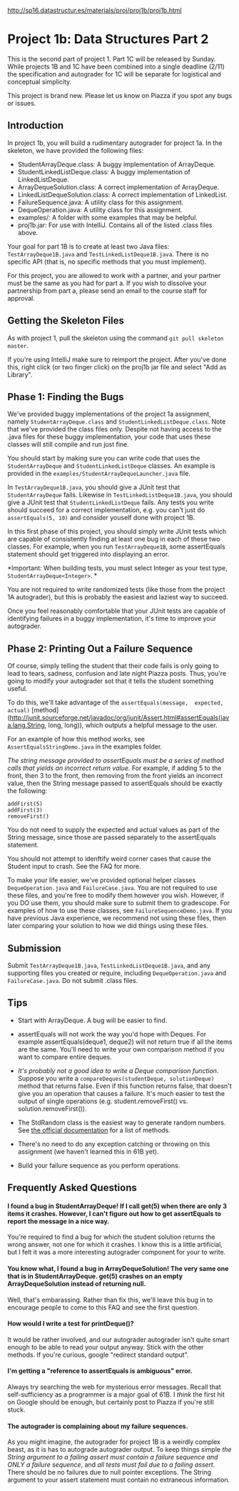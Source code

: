 http://sp16.datastructur.es/materials/proj/proj1b/proj1b.html

# Project 1b: Data Structures Part 2

This is the second part of project 1. Part 1C will be released by Sunday. While projects 1B and 1C have been combined into a single deadline (2/11) the specification and autograder for 1C  will be separate for logistical and conceptual simplicity.

This project is brand new. Please let us know on Piazza if you spot any bugs or issues.

Introduction
------------

In project 1b, you will build a rudimentary autograder for project 1a. In the skeleton, we have provided the following files:

- StudentArrayDeque.class: A buggy implementation of ArrayDeque.
- StudentLinkedListDeque.class: A buggy implementation of LinkedListDeque.
- ArrayDequeSolution.class: A correct implementation of ArrayDeque.
- LinkedListDequeSolution.class: A correct implementation of LinkedList.
- FailureSequence.java: A utility class for this assignment.
- DequeOperation.java: A utility class for this assignment.
- examples/: A folder with some examples that may be helpful.
- proj1b.jar: For use with IntelliJ. Contains all of the listed .class files above.

Your goal for part 1B is to create at least two Java files: `TestArrayDeque1B.java` and `TestLinkedListDeque1B.java`. There is no specific API (that is, no specific methods that you must implement).

For this project, you are allowed to work with a partner, and your partner must be the same as you had for part a. If you wish to dissolve your partnership from part a, please send an email to the course staff for approval.

Getting the Skeleton Files
----------------

As with project 1, pull the skeleton using the command `git pull skeleton master`.

If you're using IntelliJ make sure to reimport the project. After you've done this, right click (or two finger click) on the proj1b jar file and select "Add as Library".

Phase 1: Finding the Bugs
----------------

We've provided buggy implementations of the project 1a assignment, namely `StudentArrayDeque.class` and `StudentLinkedListDeque.class`. Note that we've provided the class files only. Despite not having access to the .java files for these buggy implementation, your code that uses these classes will still compile and run just fine.

You should start by making sure you can write code that uses the `StudentArrayDeque` and `StudentLinkedListDeque` classes. An example is provided in the `examples/StudentArrayDequeLauncher.java` file.

In `TestArrayDeque1B.java`, you should give a JUnit test that `StudentArrayDeque` fails. Likewise in `TestLinkedListDeque1B.java`, you should give a JUnit test that `StudentLinkedListDeque` fails. Any tests you write should succeed for a correct implementation, e.g. you can't just do `assertEquals(5, 10)` and consider youself done with project 1B.

In this first phase of this project, you should simply write JUnit tests which are capable of consistently finding at least one bug in each of these two classes. For example, when you run `TestArrayDeque1B`, some assertEquals statement should get triggered into displaying an error.

*Important: When building tests, you must select Integer as your test type, `StudentArrayDeque<Integer>`. *

You are not required to write randomized tests (like those from the project 1A autograder), but this is probably the easiest and laziest way to succeed.

Once you feel reasonably comfortable that your JUnit tests are capable of identifying failures in a buggy implementation, it's time to improve your autograder.

Phase 2: Printing Out a Failure Sequence
----------------

Of course, simply telling the student that their code fails is only going to lead to tears, sadness, confusion and late night Piazza posts. Thus, you're going to modify your autograder sot that it tells the student something useful.

To do this, we'll take advantage of the `assertEquals(message,  expected, actual)` [method](http://junit.sourceforge.net/javadoc/org/junit/Assert.html#assertEquals(java.lang.String, long, long&#41;), which outputs a helpful message to the user.

For an example of how this method works, see `AssertEqualsStringDemo.java` in the examples folder.

*The string message provided to assertEquals must be a series of method calls that yields an incorrect return value.* For example, if adding 5 to the front, then 3 to the front, then removing from the front yields an incorrect value, then the String message passed to assertEquals should be exactly the following:

    addFirst(5) 
    addFirst(3)
    removeFirst()

You do not need to supply the expected and actual values as part of the String message, since those are passed separately to the assertEquals statement.

You should not attempt to idenftify weird corner cases that cause the Student input to crash. See the FAQ for more.

To make your life easier, we've provided optional helper classes `DequeOperation.java` and `FailureCase.java`. You are not required to use these files, and you're free to modify them however you wish. However, if you DO use them, you should make sure to submit them to gradescope. For examples of how to use these classes, see `FailureSequenceDemo.java`. If you have previous Java experience, we recommend not using these files, then later comparing your solution to how we did things using these files.

Submission
----------------

Submit `TestArrayDeque1B.java`, `TestLinkedListDeque1B.java`, and any supporting files you created or require, including `DequeOperation.java` and `FailureCase.java`. Do not submit .class files.

Tips
----------------

- Start with ArrayDeque. A bug will be easier to find.

- assertEquals will not work the way you'd hope with Deques. For example assertEquals(deque1, deque2) will not return true if all the items are the same. You'll need to write your own comparison method if you want to compare entire deques.

- *It's probably not a good idea to write a Deque comparison function*. Suppose you write a `compareDeques(studentDeque, solutionDeque)` method that returns false. Even if this function returns false, that doesn't give you an operation that causes a failure. It's much easier to test the output of single operations (e.g. student.removeFirst() vs. solution.removeFirst()).

- The StdRandom class is the easiest way to generate random numbers. See [the official documentation](http://introcs.cs.princeton.edu/java/stdlib/javadoc/StdRandom.html) for a list of methods.

- There's no need to do any exception catching or throwing on this assignment (we haven't learned this in 61B yet).

- Build your failure sequence as you perform operations.

Frequently Asked Questions
----------------

#### I found a bug in StudentArrayDeque! If I call get(5) when there are only 3 items it crashes. However, I can't figure out how to get assertEquals to report the message in a nice way.

You're required to find a bug for which the student solution returns the wrong answer, not one for which it crashes. I know this is a little artificial, but I felt it was a more interesting autograder component for your to write.

#### You know what, I found a bug in ArrayDequeSolution! The very same one that is in StudentArrayDeque. get(5) crashes on an empty ArrayDequeSolution instead of returning null.

Well, that's embarassing. Rather than fix this, we'll leave this bug in to encourage people to come to this FAQ and see the first question.

#### How would I write a test for printDeque()?

It would be rather involved, and our autograder autograder isn't quite smart enough to be able to read your output anyway. Stick with the other methods. If you're curious, google "redirect standard output".

#### I'm getting a "reference to assertEquals is ambiguous" error.

Always try searching the web for mysterious error messages. Recall that self-sufficiency as a programmer is a major goal of 61B. I _think_ the first hit on Google should be enough, but certainly post to Piazza if you're still stuck.

#### The autograder is complaining about my failure sequences.

As you might imagine, the autograder for project 1B is a weirdly complex beast, as it is has to autograde autograder output. To keep things simple *the String argument to a failing assert must contain a failure sequence and ONLY a failure sequence*, and *all tests must fail due to a failing assert*. There should be no failures due to null pointer exceptions. The String argument to your assert statement must contain no extraneous information.